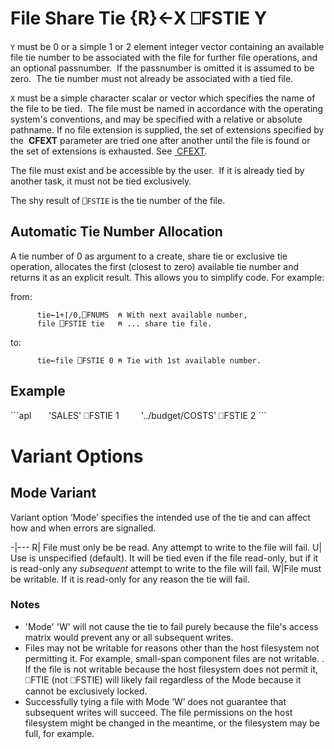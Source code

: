 <!-- Hidden search keywords -->
<div style="display: none;">
  ⎕FSTIE FSTIE
</div>






<h1 class="heading"><span class="name">File Share Tie</span> <span class="command">{R}←X ⎕FSTIE Y</span></h1>



`Y` must be 0 or a simple 1 or 2 element integer vector containing an available file tie number to be associated with the file for further file operations, and an optional passnumber.  If the passnumber is omitted it is assumed to be zero.  The tie number must not already be associated with a tied file.


`X` must be a simple character scalar or vector which specifies the name of the file to be tied.  The file must be named in accordance with the operating system's conventions, and may be specified with a relative or absolute pathname. If no file extension is supplied, the set of extensions specified by the  **CFEXT** parameter are tried one after another until the file is found or the set of extensions is exhausted. See [ CFEXT](../../../windows-installation-and-configuration-guide/configuration-parameters/configuration-parameters).


The file must exist and be accessible by the user.  If it is already tied by another task, it must not be tied exclusively.


The shy result of `⎕FSTIE` is the tie number of the file.



## Automatic Tie Number Allocation


A tie number of 0 as argument to a create, share tie or exclusive tie operation, allocates the first (closest to zero) available tie number and returns it as an explicit result. This allows you to simplify code. For example:


from:
```apl
      tie←1+⌈/0,⎕FNUMS  ⍝ With next available number,
      file ⎕FSTIE tie   ⍝ ... share tie file.
```


to:
```apl
      tie←file ⎕FSTIE 0 ⍝ Tie with 1st available number.
```


<h2 class="example">Example</h2>
```apl
      'SALES' ⎕FSTIE 1
 
      '../budget/COSTS' ⎕FSTIE 2
```


# Variant Options
## Mode Variant

Variant option ‘Mode’ specifies the intended use of the tie and can affect how and when errors are signalled.

-|---
R| File must only be be read. Any attempt to write to the file will fail.
U| Use is unspecified (default). It will be tied even if the file read-only, but if it is read-only any *subsequent* attempt to write to the file will fail. 
W|File must be writable. If it is read-only for any reason the tie will fail.

### Notes

* 'Mode' 'W' will not cause the tie to fail purely because the file's access matrix would prevent any or all subsequent writes.
* Files may not be writable for reasons other than the host filesystem not permitting it. For example, small-span component files are not writable.
. If the file is not writable because the host filesystem does not permit it, ⎕FTIE (not ⎕FSTIE) will likely fail regardless of the Mode because it cannot be exclusively locked.
* Successfully tying a file with Mode ‘W’ does not guarantee that subsequent writes will succeed. The file permissions on the host filesystem might be changed in the meantime, or the filesystem may be full, for example.